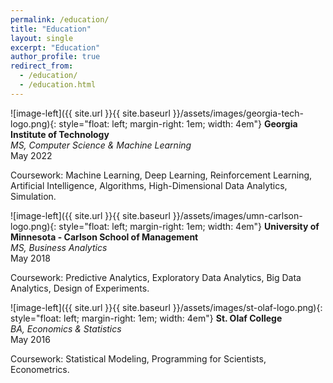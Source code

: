 ```yaml
---
permalink: /education/
title: "Education"
layout: single
excerpt: "Education"
author_profile: true
redirect_from: 
  - /education/
  - /education.html
---
```


![image-left]({{ site.url }}{{ site.baseurl }}/assets/images/georgia-tech-logo.png){: style="float: left; margin-right: 1em; width: 4em"}
**Georgia Institute of Technology** <br>
*MS, Computer Science & Machine Learning* <br>
May 2022

Coursework: Machine Learning, Deep Learning, Reinforcement Learning, Artificial Intelligence, Algorithms, High-Dimensional Data Analytics, Simulation.

![image-left]({{ site.url }}{{ site.baseurl }}/assets/images/umn-carlson-logo.png){: style="float: left; margin-right: 1em; width: 4em"}
**University of Minnesota - Carlson School of Management** <br>
*MS, Business Analytics* <br>
May 2018

Coursework: Predictive Analytics, Exploratory Data Analytics, Big Data Analytics, Design of Experiments.

![image-left]({{ site.url }}{{ site.baseurl }}/assets/images/st-olaf-logo.png){: style="float: left; margin-right: 1em; width: 4em"} **St. Olaf College** <br>
*BA, Economics & Statistics* <br>
May 2016

Coursework: Statistical Modeling, Programming for Scientists, Econometrics.
